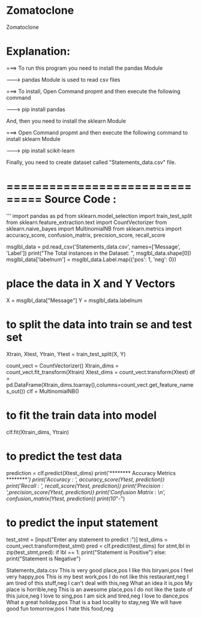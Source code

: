 
# Zomatoclone
Zomatoclone

Explanation:
=================================

===> To run this program you need to install the pandas Module

---> pandas Module is used to read csv files

===> To install, Open Command propmt and then execute the following command

---> pip install pandas


And, then you need to install the sklearn Module

===> Open Command propmt and then execute the following command to install sklearn Module

---> pip install scikit-learn

Finally, you need to create dataset called "Statements_data.csv" file.

===============================
Source Code :
===============================

'''
import pandas as pd
from sklearn.model_selection import train_test_split
from sklearn.feature_extraction.text import CountVectorizer
from sklearn.naive_bayes import MultinomialNB
from sklearn.metrics import accuracy_score, confusion_matrix, precision_score, recall_score

msglbl_data = pd.read_csv('Statements_data.csv', names=['Message', 'Label'])
print("The Total instances in the Dataset: ", msglbl_data.shape[0])
msglbl_data['labelnum'] = msglbl_data.Label.map({'pos': 1, 'neg': 0})
# place the data in X and Y Vectors
X = msglbl_data["Message"]
Y = msglbl_data.labelnum
# to split the data into train se and test set
Xtrain, Xtest, Ytrain, Ytest = train_test_split(X, Y)

count_vect = CountVectorizer()
Xtrain_dims = count_vect.fit_transform(Xtrain)
Xtest_dims = count_vect.transform(Xtest)
df = pd.DataFrame(Xtrain_dims.toarray(),columns=count_vect.get_feature_names_out())
clf = MultinomialNB()
# to fit the train data into model
clf.fit(Xtrain_dims, Ytrain)
# to predict the test data
prediction = clf.predict(Xtest_dims)
print('******** Accuracy Metrics *********')
print('Accuracy : ', accuracy_score(Ytest, prediction)) 
print('Recall : ', recall_score(Ytest, prediction)) 
print('Precision : ',precision_score(Ytest, prediction))
print('Confusion Matrix : \n', confusion_matrix(Ytest, prediction))
print(10*"-")
# to predict the input statement
test_stmt = [input("Enter any statement to predict :")]
test_dims = count_vect.transform(test_stmt)
pred = clf.predict(test_dims)
for stmt,lbl in zip(test_stmt,pred):
	if lbl == 1:
		print("Statement is Positive")
	else:
		print("Statement is Negative")


  Statements_data.csv
This is very good place,pos
I like this biryani,pos
I feel very happy,pos
This is my best work,pos
I do not like this restaurant,neg
I am tired of this stuff,neg
I can't deal with this,neg
What an idea it is,pos
My place is horrible,neg
This is an awesome place,pos
I do not like the taste of this juice,neg
I love to sing,pos
I am sick and tired,neg
I love to dance,pos
What a great holiday,pos
That is a bad locality to stay,neg
We will have good fun tomorrow,pos
I hate this food,neg
